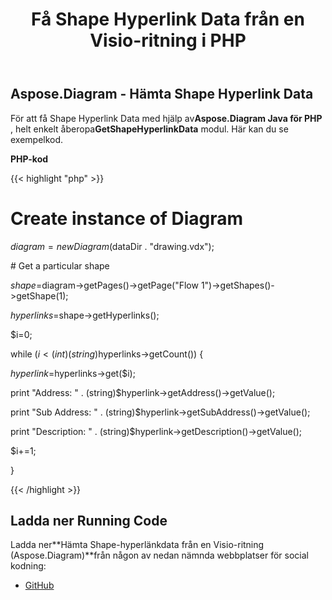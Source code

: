 ﻿---
title: Få Shape Hyperlink Data från en Visio-ritning i PHP
type: docs
weight: 20
url: /sv/java/get-shape-hyperlink-data-from-a-visio-drawing-in-php/
---
## **Aspose.Diagram - Hämta Shape Hyperlink Data**
För att få Shape Hyperlink Data med hjälp av**Aspose.Diagram Java för PHP** , helt enkelt åberopa**GetShapeHyperlinkData** modul. Här kan du se exempelkod.

**PHP-kod**

{{< highlight "php" >}}

 # Create instance of Diagram

$diagram = new Diagram($dataDir . "drawing.vdx");

\# Get a particular shape

$shape=$diagram->getPages()->getPage("Flow 1")->getShapes()->getShape(1);

$hyperlinks=$shape->getHyperlinks();

$i=0;

while ($i<(int)(string)$hyperlinks->getCount()) {

$hyperlink=$hyperlinks->get($i);

print "Address: " . (string)$hyperlink->getAddress()->getValue();

print "Sub Address: " . (string)$hyperlink->getSubAddress()->getValue();

print "Description: " . (string)$hyperlink->getDescription()->getValue();

$i+=1;

}

{{< /highlight >}}
## **Ladda ner Running Code**
 Ladda ner**Hämta Shape-hyperlänkdata från en Visio-ritning (Aspose.Diagram)**från någon av nedan nämnda webbplatser för social kodning:

- [GitHub](https://github.com/asposediagram/Aspose.Diagram-for-Java/blob/master/Plugins/Aspose_Diagram_Java_for_PHP/src/aspose/diagram/WorkingwithHyperlinks/GetShapeHyperlinkData.php)
